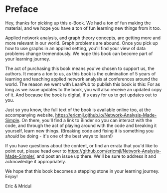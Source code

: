 # Preface

Hey, thanks for picking up this e-Book.
We had a ton of fun making the material,
and we hope you have a ton of fun learning new things from it too.

Applied network analysis, and graph theory concepts,
are getting more and more relevant in our world.
Graph problems are abound.
Once you pick up how to use graphs in an applied setting,
you'll find your view of data problems change tremendously.
We hope this book can become part of your learning journey.

The act of purchasing this book means you've chosen to support us, the authors.
It means a ton to us, as this book is the culmination of 5 years
of learning and teaching applied network analysis
at conferences around the world.
The reason we went with LeanPub to publish this book is this:
For as long as we issue updates to the book,
you will also receive an updated copy of it.
And because the book is digital, it's easy for us to get updates out to you.

Just so you know, the full text of the book is available online too,
at the accompanying website, https://ericmjl.github.io/Network-Analysis-Made-Simple.
On there, you'll find a link to Binder so you can interact with the code,
and through the act of playing around with the code and breaking it yourself,
learn new things.
(Breaking code and fixing it is something you _should_ be doing -
it's one of the best ways to learn!)

If you have questions about the content,
or find an errata that you'd like to point out,
please head over to https://github.com/ericmjl/Network-Analysis-Made-Simple/,
and post an issue up there.
We'll be sure to address it and acknowledge it appropriately.

We hope that this book becomes a stepping stone in your learning journey.
Enjoy!

Eric & Mridul
